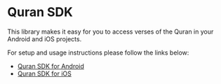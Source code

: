 # Quran SDK

This library makes it easy for you to access verses of the Quran in your Android and iOS projects.

For setup and usage instructions please follow the links below:

* [Quran SDK for Android](Android)
* [Quran SDK for iOS](iOS)
